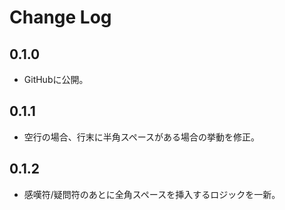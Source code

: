 # Change Log

## 0.1.0
- GitHubに公開。

## 0.1.1
- 空行の場合、行末に半角スペースがある場合の挙動を修正。

## 0.1.2
- 感嘆符/疑問符のあとに全角スペースを挿入するロジックを一新。